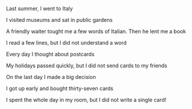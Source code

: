Last summer, I went to Italy

I visited museums and sat in public gardens

A friendly waiter tought me a few words of Italian. Then he lent me a book

I read a few lines, but I did not understand a word

Every day I thought about postcards

My holidays passed quickly, but I did not send cards to my friends

On the last day I made a big decision

I got up early and bought thirty-seven cards

I spent the whole day in my room, but I did not write a single card!

